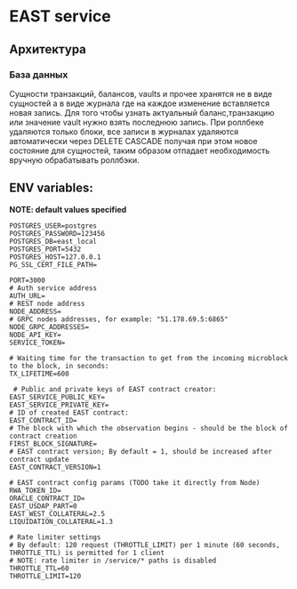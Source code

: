 # EAST service

## Архитектура

### База данных
Сущности транзакций, балансов, vaults и прочее хранятся не в виде сущностей а в виде журнала где на каждое изменение вставляется новая запись. Для того чтобы узнать актуальный баланс,транзакцию или значение vault нужно взять последнюю запись. При роллбеке удаляются только блоки, все записи в журналах удаляются автоматически через DELETE CASCADE получая при этом новое состояние для сущностей, таким образом отпадает необходимость вручную обрабатывать роллбэки.


## ENV variables:

**NOTE: default values specified**

```dotenv
POSTGRES_USER=postgres
POSTGRES_PASSWORD=123456
POSTGRES_DB=east_local
POSTGRES_PORT=5432
POSTGRES_HOST=127.0.0.1
PG_SSL_CERT_FILE_PATH=

PORT=3000
# Auth service address
AUTH_URL=
# REST node address
NODE_ADDRESS=
# GRPC nodes addresses, for example: "51.178.69.5:6865"
NODE_GRPC_ADDRESSES=
NODE_API_KEY=
SERVICE_TOKEN=

# Waiting time for the transaction to get from the incoming microblock to the block, in seconds:
TX_LIFETIME=600

 # Public and private keys of EAST contract creator:   
EAST_SERVICE_PUBLIC_KEY=
EAST_SERVICE_PRIVATE_KEY=
# ID of created EAST contract:  
EAST_CONTRACT_ID=
# The block with which the observation begins - should be the block of contract creation  
FIRST_BLOCK_SIGNATURE=
# EAST contract version; By default = 1, should be increased after contract update
EAST_CONTRACT_VERSION=1

# EAST contract config params (TODO take it directly from Node)  
RWA_TOKEN_ID=
ORACLE_CONTRACT_ID=
EAST_USDAP_PART=0
EAST_WEST_COLLATERAL=2.5
LIQUIDATION_COLLATERAL=1.3

# Rate limiter settings
# By default: 120 request (THROTTLE_LIMIT) per 1 minute (60 seconds, THROTTLE_TTL) is permitted for 1 client
# NOTE: rate limiter in /service/* paths is disabled
THROTTLE_TTL=60
THROTTLE_LIMIT=120
```
